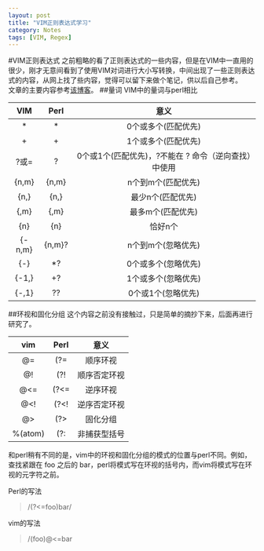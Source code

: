 ```yaml
---
layout: post
title: "VIM正则表达式学习"
category: Notes
tags: [VIM, Regex]
---
```

#VIM正则表达式
之前粗略的看了正则表达式的一些内容，但是在VIM中一直用的很少，刚才无意间看到了使用VIM对词进行大小写转换，中间出现了一些正则表达式的内容，从网上找了些内容，觉得可以留下来做个笔记，供以后自己参考。  
文章的主要内容参考[该博客][label1]。
##量词
VIM中的量词与perl相比

|VIM    |Perl   |意义|
|:-----:|:-----:|:-------------------------------------------------:|
|*      |*      |0个或多个(匹配优先)
|\+     |+      |1个或多个(匹配优先)
|\?或\= |?   	|0个或1个(匹配优先)，\?不能在 ? 命令（逆向查找）中使用
|\{n,m} |{n,m} 	|n个到m个(匹配优先)
|\{n,}  |{n,} 	|最少n个(匹配优先)
|\{,m} 	|{,m} 	|最多m个(匹配优先)
|\{n} 	|{n} 	|恰好n个
|\{-n,m}|{n,m}? |n个到m个(忽略优先)
|\{-} 	|*? 	|0个或多个(忽略优先)
|\{-1,} |+? 	|1个或多个(忽略优先)
|\{-,1} |?? 	|0个或1个(忽略优先)

##环视和固化分组
这个内容之前没有接触过，只是简单的摘抄下来，后面再进行研究了。  

|vim 	    |Perl 	|意义           |
|:---------:|:-----:|:-------------:|
|\@= 	    |(?= 	|顺序环视
|\@! 	    |(?! 	|顺序否定环视
|\@<= 	    |(?<= 	|逆序环视
|\@<! 	    |(?<! 	|逆序否定环视
|\@> 	    |(?> 	|固化分组
|\%(atom\) 	|(?: 	|非捕获型括号

和perl稍有不同的是，vim中的环视和固化分组的模式的位置与perl不同。例如，查找紧跟在 foo 之后的 bar，perl将模式写在环视的括号内，而vim将模式写在环视的元字符之前。

Perl的写法
>/(?<=foo)bar/

vim的写法
>/\(foo\)\@<=bar





[label1]:http://qianjigui.iteye.com/blog/368449 "VIM中的正则表达式"
